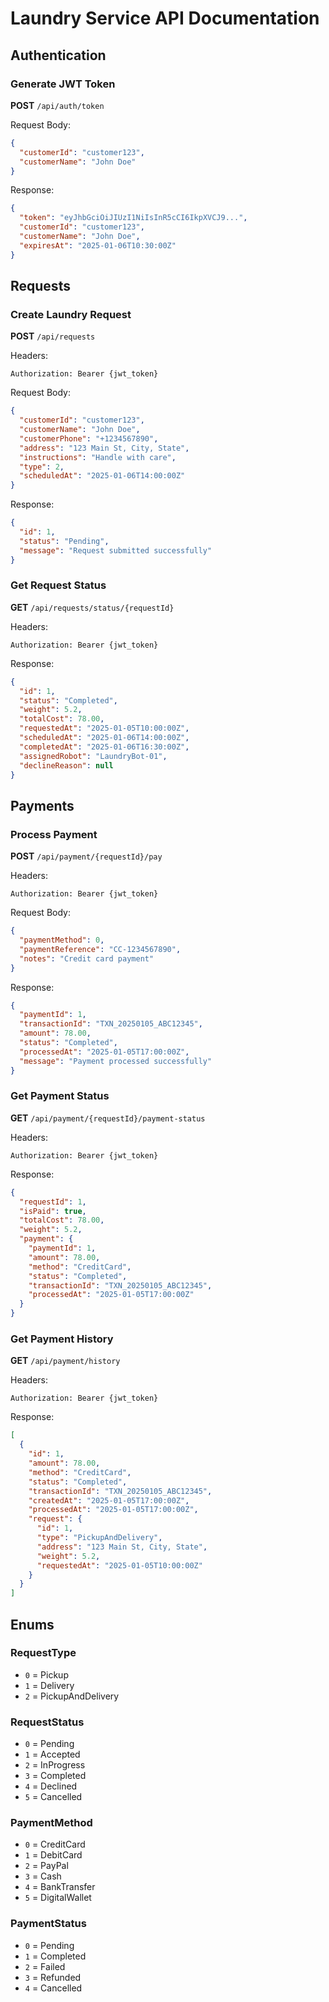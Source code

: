# Laundry Service API Documentation

## Authentication

### Generate JWT Token
**POST** `/api/auth/token`

Request Body:
```json
{
  "customerId": "customer123",
  "customerName": "John Doe"
}
```

Response:
```json
{
  "token": "eyJhbGciOiJIUzI1NiIsInR5cCI6IkpXVCJ9...",
  "customerId": "customer123",
  "customerName": "John Doe",
  "expiresAt": "2025-01-06T10:30:00Z"
}
```

## Requests

### Create Laundry Request
**POST** `/api/requests`

Headers:
```
Authorization: Bearer {jwt_token}
```

Request Body:
```json
{
  "customerId": "customer123",
  "customerName": "John Doe",
  "customerPhone": "+1234567890",
  "address": "123 Main St, City, State",
  "instructions": "Handle with care",
  "type": 2,
  "scheduledAt": "2025-01-06T14:00:00Z"
}
```

Response:
```json
{
  "id": 1,
  "status": "Pending",
  "message": "Request submitted successfully"
}
```

### Get Request Status
**GET** `/api/requests/status/{requestId}`

Headers:
```
Authorization: Bearer {jwt_token}
```

Response:
```json
{
  "id": 1,
  "status": "Completed",
  "weight": 5.2,
  "totalCost": 78.00,
  "requestedAt": "2025-01-05T10:00:00Z",
  "scheduledAt": "2025-01-06T14:00:00Z",
  "completedAt": "2025-01-06T16:30:00Z",
  "assignedRobot": "LaundryBot-01",
  "declineReason": null
}
```

## Payments

### Process Payment
**POST** `/api/payment/{requestId}/pay`

Headers:
```
Authorization: Bearer {jwt_token}
```

Request Body:
```json
{
  "paymentMethod": 0,
  "paymentReference": "CC-1234567890",
  "notes": "Credit card payment"
}
```

Response:
```json
{
  "paymentId": 1,
  "transactionId": "TXN_20250105_ABC12345",
  "amount": 78.00,
  "status": "Completed",
  "processedAt": "2025-01-05T17:00:00Z",
  "message": "Payment processed successfully"
}
```

### Get Payment Status
**GET** `/api/payment/{requestId}/payment-status`

Headers:
```
Authorization: Bearer {jwt_token}
```

Response:
```json
{
  "requestId": 1,
  "isPaid": true,
  "totalCost": 78.00,
  "weight": 5.2,
  "payment": {
    "paymentId": 1,
    "amount": 78.00,
    "method": "CreditCard",
    "status": "Completed",
    "transactionId": "TXN_20250105_ABC12345",
    "processedAt": "2025-01-05T17:00:00Z"
  }
}
```

### Get Payment History
**GET** `/api/payment/history`

Headers:
```
Authorization: Bearer {jwt_token}
```

Response:
```json
[
  {
    "id": 1,
    "amount": 78.00,
    "method": "CreditCard",
    "status": "Completed",
    "transactionId": "TXN_20250105_ABC12345",
    "createdAt": "2025-01-05T17:00:00Z",
    "processedAt": "2025-01-05T17:00:00Z",
    "request": {
      "id": 1,
      "type": "PickupAndDelivery",
      "address": "123 Main St, City, State",
      "weight": 5.2,
      "requestedAt": "2025-01-05T10:00:00Z"
    }
  }
]
```

## Enums

### RequestType
- `0` = Pickup
- `1` = Delivery  
- `2` = PickupAndDelivery

### RequestStatus
- `0` = Pending
- `1` = Accepted
- `2` = InProgress
- `3` = Completed
- `4` = Declined
- `5` = Cancelled

### PaymentMethod
- `0` = CreditCard
- `1` = DebitCard
- `2` = PayPal
- `3` = Cash
- `4` = BankTransfer
- `5` = DigitalWallet

### PaymentStatus
- `0` = Pending
- `1` = Completed
- `2` = Failed
- `3` = Refunded
- `4` = Cancelled